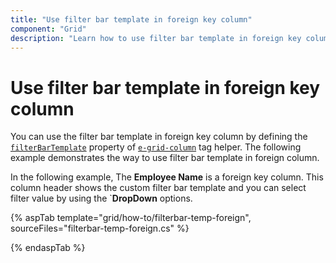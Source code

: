 ```yaml
---
title: "Use filter bar template in foreign key column"
component: "Grid"
description: "Learn how to use filter bar template in foreign key column."
---
```


# Use filter bar template in foreign key column

You can use the filter bar template in foreign key column by defining the [`filterBarTemplate`](`https://help.syncfusion.com/cr/cref_files/aspnetcore-js2/aspnetcore/Syncfusion.EJ2~Syncfusion.EJ2.Grids.GridColumn~FilterBarTemplate.html`) property of [`e-grid-column`](https://help.syncfusion.com/cr/cref_files/aspnetcore-js2/Syncfusion.EJ2~Syncfusion.EJ2.Grids.GridColumn.html) tag helper. The following example demonstrates the way to use filter bar template in foreign column.

In the following example, The **Employee Name** is a foreign key column. This column header shows the custom filter bar template and you can select filter value by using the `**DropDown** options.

{% aspTab template="grid/how-to/filterbar-temp-foreign", sourceFiles="filterbar-temp-foreign.cs" %}

{% endaspTab %}
